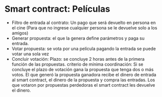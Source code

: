 # Smart contract: Películas

* Filtro de entrada al contrato: Un pago que será devuelto en persona en el cine (Para que no ingrese cualquier persona se le devuelve solo a los amigos)
* Generar propuesta: el que la genera define parámetros y paga su entrada.
* Votar propuesta: 
se vota por una película pagando la entrada
se puede votar una sola vez
* Concluir votación: 
Plazo: se concluye 2 horas antes de la primera función de las propuestas.
criterio de mínima coordinación: Si se concluye el plazo de votación gana la propuesta que tenga dos o más votos.
El que generó la propuesta ganadora recibe el dinero de entrada al smart contract, el dinero de la propuesta y compra las entradas.
Los que votaron por propuestas perdedoras el smart contract les devuelve el dinero.

